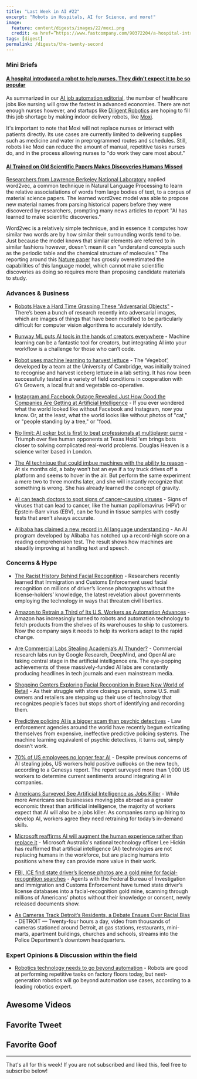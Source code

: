 ```yaml
---
title: "Last Week in AI #22"
excerpt: "Robots in Hospitals, AI for Science, and more!"
image: 
  feature: content/digests/images/22/moxi.png
  credit: <a href=”https://www.fastcompany.com/90372204/a-hospital-introduced-a-robot-to-help-nurses-they-didnt-expect-it-to-be-so-popular”>Katherine Schwab/Fast Company</a>
tags: [digest]
permalink: /digests/the-twenty-second
---
```


### Mini Briefs

#### [A hospital introduced a robot to help nurses. They didn’t expect it to be so popular](https://www.fastcompany.com/90372204/a-hospital-introduced-a-robot-to-help-nurses-they-didnt-expect-it-to-be-so-popular)

As summarized in our [AI job automation editorial](https://www.skynettoday.com/editorials/ai-automation-job-loss), the number of healthcare jobs like nursing will grow the fastest in advanced economies.
There are not enough nurses however, and startups like [Diligent Robotics](https://diligentrobots.com/) are hoping to fill this job shortage by making indoor delivery robots, like [Moxi](https://diligentrobots.com/moxi). 

It's important to note that Moxi will not replace nurses or interact with patients directly. Its use cases are currently limited to delivering supplies such as medicine and water in preprogrammed routes and schedules. Still, robots like Moxi can reduce the amount of manual, repetitive tasks nurses do, and in the process allowing nurses to "do work they care most about."

#### [AI Trained on Old Scientific Papers Makes Discoveries Humans Missed](https://www.vice.com/en_us/article/neagpb/ai-trained-on-old-scientific-papers-makes-discoveries-humans-missed)

[Researchers from Lawrence Berkeley National Laboratory](https://hackingmaterials.lbl.gov/index.html) applied word2vec, a common technique in Natural Language Processing to learn the relative associatiations of words from large bodies of text, to a corpus of material science papers. The learned word2vec model was able to propose new material names from parsing historical papers before they were discovered by researchers, prompting many news articles to report "AI has learned to make scientific discoveries."

Word2vec is a relatively simple technique, and in essence it computes how similar two words are by how similar their surrounding words tend to be. Just because the model knows that similar elements are referred to in similar fashions however, doesn't mean it can "understand concepts such as the periodic table and the chemical structure of molecules." The reporting around this [Nature paper](https://www.nature.com/articles/s41586-019-1335-8.epdf) has grossly overestimated the capabilities of this language model, which cannot make scientific discoveries as doing so requires more than proposing candidate materials to study.

### Advances & Business

* [Robots Have a Hard Time Grasping These "Adversarial Objects"](https://spectrum.ieee.org/automaton/robotics/robotics-hardware/uc-berkeley-adversarial-objects-for-robots) - There’s been a bunch of research recently into adversarial images, which are images of things that have been modified to be particularly difficult for computer vision algorithms to accurately identify.

* [Runway ML puts AI tools in the hands of creators everywhere](https://www.theverge.com/2019/7/10/20682307/ai-machine-learning-easy-to-use-models-creatives-runway-ml) - Machine learning can be a fantastic tool for creators, but integrating AI into your workflow is a challenge for those who can’t code.

* [Robot uses machine learning to harvest lettuce](https://www.cam.ac.uk/research/news/robot-uses-machine-learning-to-harvest-lettuce) - The ‘Vegebot’, developed by a team at the University of Cambridge, was initially trained to recognise and harvest iceberg lettuce in a lab setting. It has now been successfully tested in a variety of field conditions in cooperation with G’s Growers, a local fruit and vegetable co-operative.

* [Instagram and Facebook Outage Revealed Just How Good the Companies Are Getting at Artificial Intelligence](https://www.inc.com/jason-aten/instagram-facebook-outage-revealed-just-how-good-companies-are-getting-at-artificial-intelligence.html) - If you ever wondered what the world looked like without Facebook and Instagram, now you know. Or, at the least, what the world looks like without photos of "cat," or "people standing by a tree," or "food.

* [No limit: AI poker bot is first to beat professionals at multiplayer game](https://www.nature.com/articles/d41586-019-02156-9) - Triumph over five human opponents at Texas Hold 'em brings bots closer to solving complicated real-world problems. Douglas Heaven is a science writer based in London.

* [The AI technique that could imbue machines with the ability to reason](https://www.technologyreview.com/s/613954/the-next-ai-revolution-will-come-from-machine-learnings-most-underrated-form/) - At six months old, a baby won’t bat an eye if a toy truck drives off a platform and seems to hover in the air. But perform the same experiment a mere two to three months later, and she will instantly recognize that something is wrong. She has already learned the concept of gravity.

* [AI can teach doctors to spot signs of cancer-causing viruses](https://www.newscientist.com/article/2209237-ai-can-teach-doctors-to-spot-signs-of-cancer-causing-viruses/) - Signs of viruses that can lead to cancer, like the human papillomavirus (HPV) or Epstein-Barr virus (EBV), can be found in tissue samples with costly tests that aren’t always accurate.

* [Alibaba has claimed a new record in AI language understanding](https://www.technologyreview.com/f/613931/alibaba-has-claimed-a-new-record-in-ai-language-understanding/) - An AI program developed by Alibaba has notched up a record-high score on a reading comprehension test. The result shows how machines are steadily improving at handling text and speech. 

### Concerns & Hype

* [The Racist History Behind Facial Recognition](https://www.nytimes.com/2019/07/10/opinion/facial-recognition-race.html) - Researchers recently learned that Immigration and Customs Enforcement used facial recognition on millions of driver’s license photographs without the license-holders’ knowledge, the latest revelation about governments employing the technology in ways that threaten civil liberties.

* [Amazon to Retrain a Third of Its U.S. Workers as Automation Advances](https://www.nytimes.com/2019/07/11/technology/amazon-workers-retraining-automation.html) - Amazon has increasingly turned to robots and automation technology to fetch products from the shelves of its warehouses to ship to customers. Now the company says it needs to help its workers adapt to the rapid change.

* [Are Commercial Labs Stealing Academia’s AI Thunder?](https://medium.com/syncedreview/are-commercial-labs-stealing-academias-ai-thunder-dd51cf4bd8d6) - Commercial research labs run by Google Research, DeepMind, and OpenAI are taking central stage in the artificial intelligence era. The eye-popping achievements of these massively-funded AI labs are constantly producing headlines in tech journals and even mainstream media.

* [Shopping Centers Exploring Facial Recognition in Brave New World of Retail](https://www.wsj.com/articles/shopping-centers-exploring-facial-recognition-in-brave-new-world-of-retail-11562068802) - As their struggle with store closings persists, some U.S. mall owners and retailers are stepping up their use of technology that recognizes people’s faces but stops short of identifying and recording them.

* [Predictive policing AI is a bigger scam than psychic detectives](https://thenextweb.com/artificial-intelligence/2019/07/08/predictive-policing-ai-is-a-bigger-scam-than-psychic-detectives/) - Law enforcement agencies around the world have recently begun extricating themselves from expensive, ineffective predictive policing systems. The machine learning equivalent of psychic detectives, it turns out, simply doesn’t work.

* [70% of US employees no longer fear AI](https://www.techrepublic.com/article/70-of-us-employees-no-longer-fear-ai/) - Despite previous concerns of AI stealing jobs, US workers hold positive outlooks on the new tech, according to a Genesys report. The report surveyed more than 1,000 US workers to determine current sentiments around integrating AI in companies.

* [Americans Surveyed See Artificial Intelligence as Jobs Killer](https://www.bloomberg.com/news/articles/2019-07-09/americans-surveyed-see-artificial-intelligence-as-jobs-killer) - While more Americans see businesses moving jobs abroad as a greater economic threat than artificial intelligence, the majority of workers expect that AI will also be a jobs killer. As companies ramp up hiring to develop AI, workers agree they need retraining for today’s in-demand skills.

* [Microsoft reaffirms AI will augment the human experience rather than replace it](https://www.zdnet.com/article/microsoft-reaffirms-ai-will-augment-the-human-experience-rather-than-replace-it/) - Microsoft Australia's national technology officer Lee Hickin has reaffirmed that artificial intelligence (AI) technologies are not replacing humans in the workforce, but are placing humans into positions where they can provide more value in their work.

* [FBI, ICE find state driver’s license photos are a gold mine for facial-recognition searches](https://www.washingtonpost.com/technology/2019/07/07/fbi-ice-find-state-drivers-license-photos-are-gold-mine-facial-recognition-searches/) - Agents with the Federal Bureau of Investigation and Immigration and Customs Enforcement have turned state driver’s license databases into a facial-recognition gold mine, scanning through millions of Americans’ photos without their knowledge or consent, newly released documents show.

* [As Cameras Track Detroit’s Residents, a Debate Ensues Over Racial Bias](https://www.nytimes.com/2019/07/08/us/detroit-facial-recognition-cameras.html) - DETROIT — Twenty-four hours a day, video from thousands of cameras stationed around Detroit, at gas stations, restaurants, mini-marts, apartment buildings, churches and schools, streams into the Police Department’s downtown headquarters.

### Expert Opinions & Discussion within the field

* [Robotics technology needs to go beyond automation](https://www.computerweekly.com/news/252466345/Robotics-technology-needs-to-go-beyond-automation) - Robots are good at performing repetitive tasks on factory floors today, but next-generation robotics will go beyond automation use cases, according to a leading robotics expert.

## Awesome Videos



## Favorite Tweet



## Favorite Goof



<hr>

That's all for this week! If you are not subscribed and liked this, feel free to subscribe below!